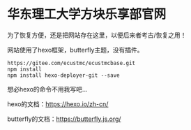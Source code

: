 # 华东理工大学方块乐享部官网
为了恢复方便，还是把网站存在这里，以便后来者考古/恢复之用！

网站使用了hexo框架，butterfly主题，没有插件。

```
https://gitee.com/ecustmc/ecustmcbase.git
npm install
npm install hexo-deployer-git --save
```
想必hexo的命令不用我写吧...

hexo的文档：https://hexo.io/zh-cn/

butterfly的文档：https://butterfly.js.org/
